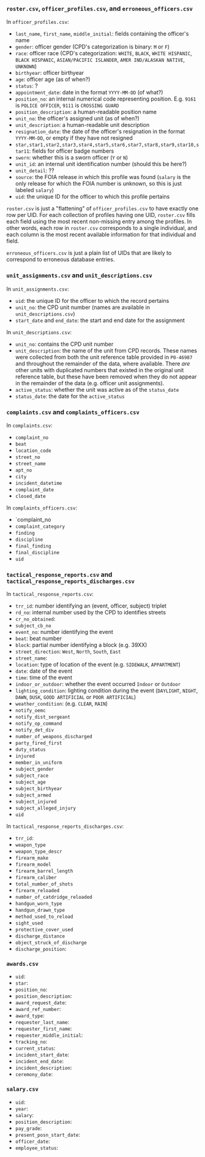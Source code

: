 ### `roster.csv`, `officer_profiles.csv`, and `erroneous_officers.csv`

In `officer_profiles.csv`:
- `last_name`, `first_name`, `middle_initial`: fields containing the officer's name
- `gender`: officer gender (CPD's categorization is binary: `M` or `F`)
- `race`: officer race (CPD's categorization: `WHITE`, `BLACK`, `WHITE HISPANIC`, `BLACK HISPANIC`, `ASIAN/PACIFIC ISLANDER`, `AMER IND/ALASKAN NATIVE`, `UNKNOWN`)
- `birthyear`: officer birthyear
- `age`: officer age (as of when?)
- `status`: ?
- `appointment_date`: date in the format `YYYY-MM-DD` (of what?)
- `position_no`: an internal numerical code representing position. E.g. `9161` is `POLICE OFFICER`, `9111` is `CROSSING GUARD`
- `position_description`: a human-readable position name
- `unit_no`: the officer's assigned unit (as of when?)
- `unit_description`: a human-readable unit description
- `resignation_date`: the date of the officer's resignation in the format `YYYY-MM-DD`, or empty if they have not resigned
- `star,star1,star2,star3,star4,star5,star6,star7,star8,star9,star10,star11`: fields for officer badge numbers
- `sworn`: whether this is a sworn officer (`Y` or `N`)
- `unit_id`: an internal unit identification number (should this be here?)
- `unit_detail`: ??
- `source`: the FOIA release in which this profile was found (`salary` is the only release for which the FOIA number is unknown, so this is just labeled `salary`)
- `uid`: the unique ID for the officer to which this profile pertains

`roster.csv` is just a "flattening" of `officer_profiles.csv` to have exactly one row per UID. For each collection of profiles having one UID, `roster.csv` fills each field using the most recent non-missing entry among the profiles. In other words, each row in `roster.csv` corresponds to a single individual, and each column is the most recent available information for that individual and field. 

`erroneous_officers.csv` is just a plain list of UIDs that are likely to correspond to erroneous database entries.

### `unit_assignments.csv` and `unit_descriptions.csv`

In `unit_assignments.csv`:
- `uid`: the unique ID for the officer to which the record pertains
- `unit_no`: the CPD unit number (names are available in `unit_descriptions.csv`)
- `start_date` and `end_date`: the start and end date for the assignment

In `unit_descriptions.csv`:
- `unit_no`: contains the CPD unit number
- `unit_description`: the name of the unit from CPD records. These names were collected from both the unit reference table provided in `P0-46987` and throughout the remainder of the data, where available. There *are* other units with duplicated numbers that existed in the original unit reference table, but these have been removed when they do not appear in the remainder of the data (e.g. officer unit assignments).
- `active_status`: whether the unit was active as of the `status_date` 
- `status_date`: the date for the `active_status`


### `complaints.csv` and `complaints_officers.csv`

In `complaints.csv`:
- `complaint_no`
- `beat`
- `location_code`
- `street_no`
- `street_name`
- `apt_no`
- `city`
- `incident_datetime`
- `complaint_date`
- `closed_date`

In `complaints_officers.csv`:
- `complaint_no
- `complaint_category`
- `finding`
- `discipline`
- `final_finding`
- `final_discipline`
- `uid`

### `tactical_response_reports.csv` and `tactical_response_reports_discharges.csv`

In `tactical_response_reports.csv`:
- `trr_id`: number identifying an (event, officer, subject) triplet
- `rd_no`: internal number used by the CPD to identifies streets
- `cr_no_obtained`: 
- `subject_cb_no`
- `event_no`: number identifying the event
- `beat`: beat number
- `block`: partial number identifying a block (e.g. 39XX)
- `street_direction`: `West`, `North`, `South`, `East`
- `street_name`:
- `location`: type of location of the event (e.g. `SIDEWALK`, `APPARTMENT`)
- `date`: date of the event
- `time`: time of the event
- `indoor_or_outdoor`: whether the event occurred `Indoor` or `Outdoor`
- `lighting_condition`: lighting condition during the event (`DAYLIGHT`, `NIGHT`, `DAWN`, `DUSK`, `GOOD ARTIFICIAL` or `POOR ARTIFICIAL`)
- `weather_condition`: (e.g. `CLEAR`, `RAIN`)
- `notify_oemc`
- `notify_dist_sergeant`
- `notify_op_command`
- `notify_det_div`
- `number_of_weapons_discharged`
- `party_fired_first`
- `duty_status`
- `injured`
- `member_in_uniform`
- `subject_gender`
- `subject_race`
- `subject_age`
- `subject_birthyear`
- `subject_armed`
- `subject_injured`
- `subject_alleged_injury`
- `uid`

In `tactical_response_reports_discharges.csv`:
- `trr_id`:
- `weapon_type`
- `weapon_type_descr`
- `firearm_make`
- `firearm_model`
- `firearm_barrel_length`
- `firearm_caliber`
- `total_number_of_shots`
- `firearm_reloaded`
- `number_of_catdridge_reloaded`
- `handgun_worn_type`
- `handgun_drawn_type`
- `method_used_to_reload`
- `sight_used`
- `protective_cover_used`
- `discharge_distance`
- `object_struck_of_discharge`
- `discharge_position`:

### `awards.csv`
- `uid`:
- `star`:
- `position_no`:
- `position_description`:
- `award_request_date`:
- `award_ref_number`:
- `award_type`:
- `requester_last_name`:
- `requester_first_name`:
- `requester_middle_initial`:
- `tracking_no`:
- `current_status`:
- `incident_start_date`:
- `incident_end_date`:
- `incident_description`:
- `ceremony_date`:

### `salary.csv`
- `uid`:
- `year`:
- `salary`:
- `position_description`:
- `pay_grade`:
- `present_posn_start_date`:
- `officer_date`:
- `employee_status`:



